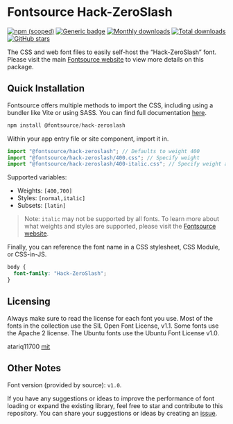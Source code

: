 # Fontsource Hack-ZeroSlash

[![npm (scoped)](https://img.shields.io/npm/v/@fontsource/hack-zeroslash?color=brightgreen)](https://www.npmjs.com/package/@fontsource/hack-zeroslash) [![Generic badge](https://img.shields.io/badge/fontsource-passing-brightgreen)](https://github.com/fontsource/fontsource) [![Monthly downloads](https://badgen.net/npm/dm/@fontsource/hack-zeroslash)](https://github.com/fontsource/fontsource) [![Total downloads](https://badgen.net/npm/dt/@fontsource/hack-zeroslash)](https://github.com/fontsource/fontsource) [![GitHub stars](https://img.shields.io/github/stars/fontsource/fontsource.svg?style=social&label=Star)](https://github.com/fontsource/fontsource/stargazers)

The CSS and web font files to easily self-host the “Hack-ZeroSlash” font. Please visit the main [Fontsource website](https://fontsource.org/fonts/hack-zeroslash) to view more details on this package.

## Quick Installation

Fontsource offers multiple methods to import the CSS, including using a bundler like Vite or using SASS. You can find full documentation [here](https://fontsource.org/docs/getting-started/introduction).

```javascript
npm install @fontsource/hack-zeroslash
```

Within your app entry file or site component, import it in.

```javascript
import "@fontsource/hack-zeroslash"; // Defaults to weight 400
import "@fontsource/hack-zeroslash/400.css"; // Specify weight
import "@fontsource/hack-zeroslash/400-italic.css"; // Specify weight and style
```

Supported variables:
- Weights: `[400,700]`
- Styles: `[normal,italic]`
- Subsets: `[latin]`

> Note: `italic` may not be supported by all fonts. To learn more about what weights and styles are supported, please visit the [Fontsource website](https://fontsource.org/fonts/hack-zeroslash).

Finally, you can reference the font name in a CSS stylesheet, CSS Module, or CSS-in-JS.

```css
body {
  font-family: "Hack-ZeroSlash";
}
```

## Licensing
Always make sure to read the license for each font you use. Most of the fonts in the collection use the SIL Open Font License, v1.1. Some fonts use the Apache 2 license. The Ubuntu fonts use the Ubuntu Font License v1.0.

atariq11700
[mit](https://github.com/atariq11700/HackFSlashedZeros/blob/master/LICENSE.md)

## Other Notes
Font version (provided by source): `v1.0`.

If you have any suggestions or ideas to improve the performance of font loading or expand the existing library, feel free to star and contribute to this repository. You can share your suggestions or ideas by creating an [issue](https://github.com/fontsource/fontsource/issues).